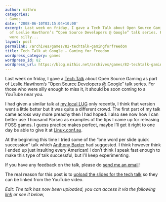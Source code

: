 ```yaml
---
author: mithro
categories:
- Games
date: '2008-06-10T03:15:04+10:00'
excerpt: Last week on friday, I gave a Tech Talk about Open Source Gaming as part
  of Leslie Hawthorn’s “Open Source Developers @ Google” talk series. For those who
  were silly...
layout: post
permalink: /archives/games/82-techtalk-gamingforfreedom
title: Tech Talk at Google – Gaming for Freedom
wordpress_category: games
wordpress_id: 82
wordpress_url: https://blog.mithis.net/archives/games/82-techtalk-gamingforfreedom
---
```


<div ><p>Last week on friday, I gave a <a href="http://google-opensource.blogspot.com/2008/06/open-source-developers-google-speaker.html">Tech Talk</a> about Open Source Gaming as part of <a href="http://www.hawthornlandings.org/">Leslie Hawthorn’s</a> “<a href="http://google-code-updates.blogspot.com/search/label/oss%20devs">Open Source Developers @ Google</a>” talk series. For those who were silly enough to miss it, it should be soon coming to a YouTube near you.</p><p>I had given a similar talk at <a href="http://www.linuxsa.org.au/meetings/">my local LUG</a> only recently, I think that version went a little better but it was quite a different crowd. The first part of my talk came across way more preachy then I had hoped. I also see now how I can better use Thousand Parsec as examples of the tips I came up for releasing FOSS games. I guess practice makes perfect, maybe I’ll get it right to one day be able to give it at <a href="http://linux.conf.au/">Linux.conf.au</a>.</p><p>At the beginning this time I tried some of the “one word per slide quick succession” talk which <a href="http://mirror.linux.org.au/linux.conf.au/2008/Fri/mel8-183.ogg">Anthony Baxter</a> had suggested. I think however think I ended up just insulting every American! I don’t think I speak fast enough to make this type of talk successful, but I’ll keep experimenting.</p><p>If you have any feedback on the talk, please do <a href="mailto://mithro@mithis.com">send me an email</a>!</p><p>The real reason for this post is to <a href="http://blog.mithis.net/wp-content/uploads/2008/06/techtalk6-pdfable.pdf" title="Gaming for Freedom">upload the slides for the tech talk</a> so they can be linked from the YouTube video.</p><p><i>Edit: The talk has now been uploaded, you can access it via the following <a href="http://www.youtube.com/watch?v=8Ct36u8RPIU">link</a> or see it below,</i></p><p><object height="349" width="425"><param name="movie" value="https://www.youtube.com/v/8Ct36u8RPIU&hl=en&rel=0&border=1"/><embed height="349" src="https://www.youtube.com/v/8Ct36u8RPIU&hl=en&rel=0&border=1" type="application/x-shockwave-flash" width="425"/></object></p></div>